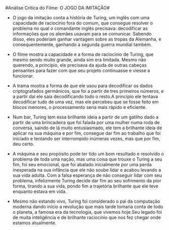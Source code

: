 #Análise Crítica do Filme: O JOGO DA IMITAÇÃO#

- O jogo da imitação conta a história de Turing, um inglês com uma capacidade de raciocínio fora do comum, que consegue resolver o problema no qual o comandante inglês precisava: decodificar as informações que os alemães usavam para se comunicar. Sabendo disso, eles poderiam ganhar vantagem sobre as tropas da Alemanha, e consequentemente, ganhando a segunda guerra mundial também. 

- O filme mostra a capacidade e a forma de raciocínio de Turing, que mesmo sendo muito grande, ainda sim era limitada. Mesmo não querendo, a princípio, ele precisava da ajuda de outras cabeças pensantes para fazer com que seu projeto continuasse e viesse a funcionar. 

- A trama mostra a forma de que ele usou para decodificar os dados criptografados germânicos, que foi a partir de tres primeiros números, e a partir daí ele saia decodificando todo o resto.A principio ele tentava decodificar tudo de uma vez, mas ele percebeu que se fosse feito em blocos menores, o processamento seria mais rápido e eficiente. 

- Num bar, Turing tem essa brilhante ideia a partir de um gatilho dado a partir de uma brincadeira que foi falada por uma mulher numa roda de conversa, saindo de lá muito entusiasmado, ele tem a brilhante ideia de aplicar na sua máquina e por fim, consegue dar fim ao trabalho que foi iniciado e tentando ser interrompido inúmeras vezes, mas que por fim, deu certo.

- A máquina e seu propósito pode ter tido um bom resultado e resolvido o problema de toda uma nação, mas uma coisa que trouxe o Turing a seu fim, foi seu emocional, que foi abalado inicialmente por uma perda inesperada na sua infância que ele não soube lidar e acabou levando a sua vida adulta. Com a falsa esperança de não conseguir lidar com seu problema, infelizmente Turing decide dar fim ao seu sofrimento da pior forma, tirando a sua vida, pondo fim a trajetória brilhante que ele teve enquanto estava em vida. 

- Mesmo não estando vivo, Turing foi considerado o pai da computação moderna dando início a revolução que mais tarde tomaria conta de todo o planeta, a famosa era da tecnologia, que vivemos hoje.Seu legado foi de muita inteligência e de brilhante raciocínio que nos fez chegar onde estamos atualmente.